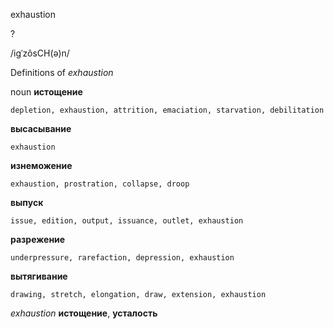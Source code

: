 exhaustion

?

/iɡˈzôsCH(ə)n/

Definitions of _exhaustion_

noun
**истощение**

    depletion, exhaustion, attrition, emaciation, starvation, debilitation
**высасывание**

    exhaustion
**изнеможение**

    exhaustion, prostration, collapse, droop
**выпуск**

    issue, edition, output, issuance, outlet, exhaustion
**разрежение**

    underpressure, rarefaction, depression, exhaustion
**вытягивание**

    drawing, stretch, elongation, draw, extension, exhaustion

_exhaustion_
**истощение**, **усталость**